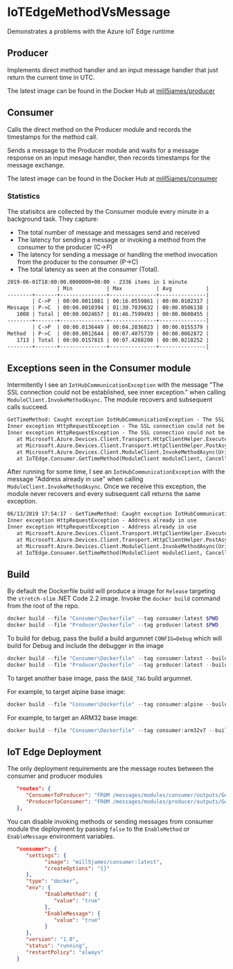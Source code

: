 # IoTEdgeMethodVsMessage

Demonstrates a problems with the Azure IoT Edge runtime

## Producer

Implements direct method handler and an input message handler that just return the current time in UTC.

The latest image can be found in the Docker Hub at [mill5james/producer](https://hub.docker.com/r/mill5james/producer)

## Consumer

Calls the direct method on the Producer module and records the timestamps for the method call.

Sends a message to the Producer module and waits for a message response on an input mesage handler, then records  timestamps for the message exchange.

The latest image can be found in the Docker Hub at [mill5james/consumer](https://hub.docker.com/r/mill5james/consumer)

### Statistics

The statisitcs are collected by the Consumer module every minute in a background task. They capture:

* The total number of message and messages send and received
* The latency for sending a message or invoking a method from the consumer to the producer (C->P)
* The latency for sending a message or handling the method invocation from the producer to the consumer (P->C)
* The total latency as seen at the consumer (Total).

```  txt
2019-06-01T18:00:00.0000000+00:00 - 2336 items in 1 minute
                | Min           | Max           | Avg           |
--------+-------+---------------+---------------+---------------|
        | C->P  | 00:00.0011081 | 00:16.0559861 | 00:00.0102317 |
Message | P->C  | 00:00.0010394 | 01:30.7039632 | 00:00.0506138 |
   1008 | Total | 00:00.0024657 | 01:46.7599493 | 00:00.0608455 |
--------+-------+---------------+---------------+---------------|
        | C->P  | 00:00.0136449 | 00:04.2036823 | 00:00.0155379 |
Method  | P->C  | 00:00.0012644 | 00:07.4075739 | 00:00.0062872 |
   1713 | Total | 00:00.0157815 | 00:07.4268208 | 00:00.0218252 |
--------+-------+---------------+---------------+---------------|
```

## Exceptions seen in the Consumer module

Intermitently I see an `IotHubCommunicationException` with the message "The SSL connection could not be established, see inner exception." when calling `ModuleClient.InvokeMethodAsync`. The module recovers and subsequent calls succeed.


``` txt
GetTimeMethod: Caught exception IotHubCommunicationException - The SSL connection could not be established, see inner exception.
Inner exception HttpRequestException - The SSL connection could not be established, see inner exception.
Inner exception HttpRequestException - The SSL connection could not be established, see inner exception.
   at Microsoft.Azure.Devices.Client.Transport.HttpClientHelper.ExecuteAsync(HttpMethod httpMethod, Uri requestUri, Func`3 modifyRequestMessageAsync, Func`2 isSuccessful, Func`3 processResponseMessageAsync, IDictionary`2 errorMappingOverrides, CancellationToken cancellationToken)
   at Microsoft.Azure.Devices.Client.Transport.HttpClientHelper.PostAsync[T1,T2](Uri requestUri, T1 entity, IDictionary`2 errorMappingOverrides, IDictionary`2 customHeaders, CancellationToken cancellationToken)
   at Microsoft.Azure.Devices.Client.ModuleClient.InvokeMethodAsync(Uri uri, MethodRequest methodRequest, CancellationToken cancellationToken)
   at IoTEdge.Consumer.GetTimeMethod(ModuleClient moduleClient, CancellationToken cancellationToken) in /src/Consumer/Consumer.cs:line 64
```

After running for some time, I see an `IotHubCommunicationException` with the message "Address already in use" when calling `ModuleClient.InvokeMethodAsync`. Once we receive this exception, the module never recovers and every subsequent call returns the same exception.

``` txt
06/13/2019 17:54:17 - GetTimeMethod: Caught exception IotHubCommunicationException - Address already in use
Inner exception HttpRequestException - Address already in use
Inner exception HttpRequestException - Address already in use
   at Microsoft.Azure.Devices.Client.Transport.HttpClientHelper.ExecuteAsync(HttpMethod httpMethod, Uri requestUri, Func`3 modifyRequestMessageAsync, Func`2 isSuccessful, Func`3 processResponseMessageAsync, IDictionary`2 errorMappingOverrides, CancellationToken cancellationToken)
   at Microsoft.Azure.Devices.Client.Transport.HttpClientHelper.PostAsync[T1,T2](Uri requestUri, T1 entity, IDictionary`2 errorMappingOverrides, IDictionary`2 customHeaders, CancellationToken cancellationToken)
   at Microsoft.Azure.Devices.Client.ModuleClient.InvokeMethodAsync(Uri uri, MethodRequest methodRequest, CancellationToken cancellationToken)
   at IoTEdge.Consumer.GetTimeMethod(ModuleClient moduleClient, CancellationToken cancellationToken) in /src/Consumer/Consumer.cs:line 64
```

## Build

By default the Dockerfile build will produce a image for `Release` targeting the `stretch-slim` .NET Code 2.2 image. Invoke the `docker build` command from the root of the repo.

``` powershell
docker build --file "Consumer\Dockerfile" --tag consumer:latest $PWD
docker build --file "Producer\Dockerfile" --tag producer:latest $PWD
```

To build for debug, pass the build a build argumnet `CONFIG=Debug` which will build for Debug and include the debugger in the image

``` powershell
docker build --file "Consumer\Dockerfile" --tag consumer:latest --build-arg CONFIG=Debug $PWD
docker build --file "Producer\Dockerfile" --tag producer:latest --build-arg CONFIG=Debug $PWD
```

To target another base image, pass the `BASE_TAG` build argumnet.

For example, to target alpine base image:

``` powershell
docker build --file "Consumer\Dockerfile" --tag consumer:alpine --build-arg BASE_TAG=alpine $PWD
```

For example, to target an ARM32 base image:

``` powershell
docker build --file "Consumer\Dockerfile" --tag consumer:arm32v7 --build-arg BASE_TAG=arm32v7 $PWD
```

## IoT Edge Deployment

The only deployment requirements are the message routes between the consumer and producer modules

``` json
   "routes": {
      "ConsumerToProducer": "FROM /messages/modules/consumer/outputs/GetTimeMessage INTO BrokeredEndpoint(\"/modules/producer/inputs/GetTimeMessage\")",
      "ProducerToConsumer": "FROM /messages/modules/producer/outputs/GetTimeMessage INTO BrokeredEndpoint(\"/modules/consumer/inputs/GetTimeMessage\")"
   },
```

You can disable invoking methods or sending messages from consumer module the deployment by passing `false` to the `EnableMethod` or `EnableMessage` environment variables.

``` json
   "consumer": {
      "settings": {
            "image": "mill5james/consumer:latest",
            "createOptions": "{}"
      },
      "type": "docker",
      "env": {
            "EnableMethod": {
               "value": "true"
            },
            "EnableMessage": {
               "value": "true"
            }
      },
      "version": "1.0",
      "status": "running",
      "restartPolicy": "always"
   }
```

